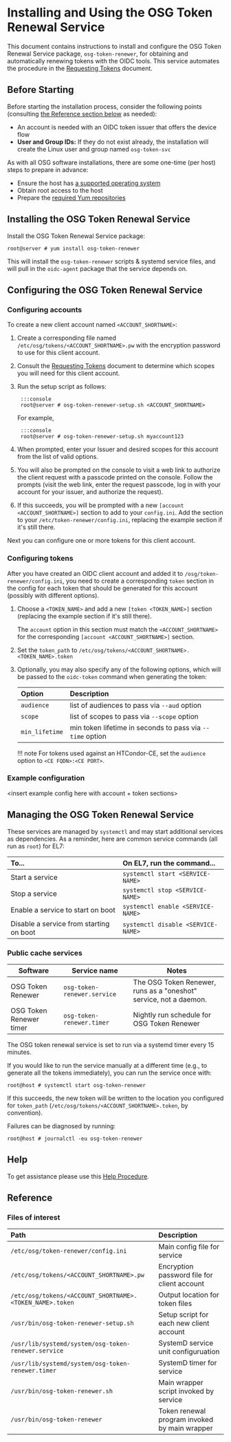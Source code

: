 Installing and Using the OSG Token Renewal Service
==================================================

This document contains instructions to install and configure the
OSG Token Renewal Service package, `osg-token-renewer`,
for obtaining and automatically renewing tokens with the OIDC tools.
This service automates the procedure in the
[Requesting Tokens](https://opensciencegrid.org/technology/software/requesting-tokens/)
document.


Before Starting
---------------

Before starting the installation process, consider the following points
(consulting [the Reference section below](#reference) as needed):

- An account is needed with an OIDC token issuer that offers the device flow
- **User and Group IDs:** If they do not exist already, the installation will
  create the Linux user and group named `osg-token-svc`

As with all OSG software installations, there are some one-time (per host)
steps to prepare in advance:

- Ensure the host has
  [a supported operating system](../release/supported_platforms.md)
- Obtain root access to the host
- Prepare the [required Yum repositories](../common/yum.md)


Installing the OSG Token Renewal Service
----------------------------------------

Install the OSG Token Renewal Service package:

```console
root@server # yum install osg-token-renewer
```

This will install the `osg-token-renewer` scripts & systemd service files,
and will pull in the `oidc-agent` package that the service depends on.


Configuring the OSG Token Renewal Service
-----------------------------------------


### Configuring accounts

To create a new client account named `<ACCOUNT_SHORTNAME>`:

1. Create a corresponding file named `/etc/osg/tokens/<ACCOUNT_SHORTNAME>.pw`
   with the encryption password to use for this client account.
1. Consult the
   [Requesting Tokens](https://opensciencegrid.org/technology/software/requesting-tokens/)
   document to determine which scopes you will need for this client account.
1. Run the setup script as follows:

        :::console
        root@server # osg-token-renewer-setup.sh <ACCOUNT_SHORTNAME>

    For example,

        :::console
        root@server # osg-token-renewer-setup.sh myaccount123

1. When prompted, enter your Issuer and desired scopes for this account
   from the list of valid options.
1. You will also be prompted on the console to visit a web link to authorize
   the client request with a passcode printed on the console.
   Follow the prompts (visit the web link, enter the request passcode,
   log in with your account for your issuer, and authorize the request).
1. If this succeeds, you will be prompted with a new
   `[account <ACCOUNT_SHORTNAME>]` section to add to your `config.ini`.
   Add the section to your `/etc/token-renewer/config.ini`,
   replacing the example section if it's still there.

Next you can configure one or more tokens for this client account.


### Configuring tokens

After you have created an OIDC client account and added it to
`/osg/token-renewer/config.ini`, you need to create a corresponding `token`
section in the config for each token that should be generated for this account
(possibly with different options).

1.  Choose a `<TOKEN_NAME>` and add a new `[token <TOKEN_NAME>]` section
    (replacing the example section if it's still there).

    The `account` option in this section must match the `<ACCOUNT_SHORTNAME>`
    for the corresponding `[account <ACCOUNT_SHORTNAME>]` section.

1.  Set the `token_path` to
    `/etc/osg/tokens/<ACCOUNT_SHORTNAME>.<TOKEN_NAME>.token`

1.  Optionally, you may also specify any of the following options, which will
    be passed to the `oidc-token` command when generating the token:

    | Option         | Description                                               |
    |:---------------|:----------------------------------------------------------|
    | `audience`     | list of audiences to pass via `--aud` option              |
    | `scope`        | list of scopes to pass via `--scope` option               |
    | `min_lifetime` | min token lifetime in seconds to pass via `--time` option |

    !!! note
        For tokens used against an HTCondor-CE, set the `audience` option to
        `<CE FQDN>:<CE PORT>`.
### Example configuration

<insert example config here with account + token sections>

Managing the OSG Token Renewal Service
--------------------------------------

These services are managed by `systemctl` and may start additional services as
dependencies.
As a reminder, here are common service commands (all run as `root`) for EL7:

| To...                                   | On EL7, run the command...         |
| :-------------------------------------- | :--------------------------------- |
| Start a service                         | `systemctl start <SERVICE-NAME>`   |
| Stop a service                          | `systemctl stop <SERVICE-NAME>`    |
| Enable a service to start on boot       | `systemctl enable <SERVICE-NAME>`  |
| Disable a service from starting on boot | `systemctl disable <SERVICE-NAME>` |

### Public cache services

| **Software** | **Service name** | **Notes** |
|--------------|------------------|-----------|
| OSG Token Renewer | `osg-token-renewer.service` | The OSG Token Renewer, runs as a "oneshot" service, not a daemon. |
| OSG Token Renewer timer | `osg-token-renewer.timer` | Nightly run schedule for OSG Token Renewer |


The OSG token renewal service is set to run via a systemd timer every 15
minutes.

If you would like to run the service manually at a different time (e.g., to
generate all the tokens immediately), you can run the service once with:

```console
root@host # systemctl start osg-token-renewer
```

If this succeeds, the new token will be written to the location you configured
for `token_path` (`/etc/osg/tokens/<ACCOUNT_SHORTNAME>.token`, by convention).

Failures can be diagnosed by running:

```console
root@host # journalctl -eu osg-token-renewer
```

Help
----

To get assistance please use this [Help Procedure](../common/help.md).


Reference
---------

### Files of interest

| Path                                                     | Description                                   |
|:---------------------------------------------------------|:----------------------------------------------|
| `/etc/osg/token-renewer/config.ini`                      | Main config file for service                  |
| `/etc/osg/tokens/<ACCOUNT_SHORTNAME>.pw`                 | Encryption password file for client account   |
| `/etc/osg/tokens/<ACCOUNT_SHORTNAME>.<TOKEN_NAME>.token` | Output location for token files               |
| `/usr/bin/osg-token-renewer-setup.sh`                    | Setup script for each new client account      |
| `/usr/lib/systemd/system/osg-token-renewer.service`      | SystemD service unit configuruation           |
| `/usr/lib/systemd/system/osg-token-renewer.timer`        | SystemD timer for service                     |
| `/usr/bin/osg-token-renewer.sh`                          | Main wrapper script invoked by service        |
| `/usr/bin/osg-token-renewer`                             | Token renewal program invoked by main wrapper |


